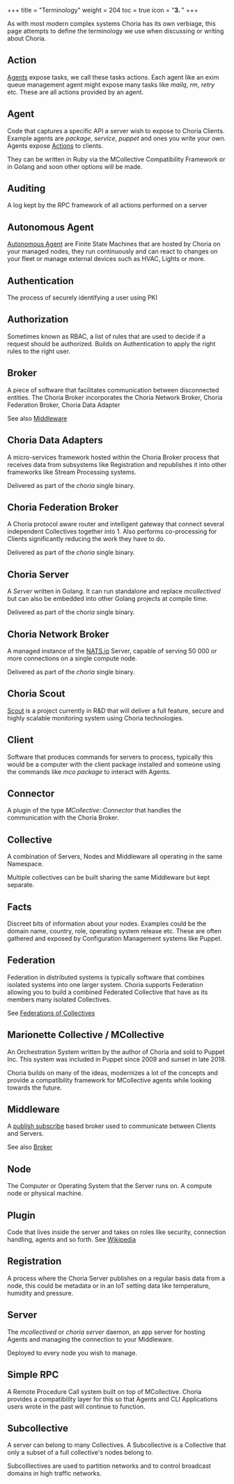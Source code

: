 +++
title = "Terminology"
weight = 204
toc = true
icon = "<b>3. </b>"
+++

As with most modern complex systems Choria has its own verbiage, this page attempts to define the terminology we use when discussing or writing about Choria.

## Action

[Agents](#agent) expose tasks, we call these tasks actions. Each agent like an exim queue management agent might expose many tasks like *mailq*, *rm*, *retry* etc. These are all actions provided by an agent.

## Agent

Code that captures a specific API a server wish to expose to Choria Clients. Example agents are *package*, *service*, *puppet* and ones you write your own.  Agents expose [Actions](#action) to clients.

They can be written in Ruby via the MCollective Compatibility Framework or in Golang and soon other options will be made.

## Auditing

A log kept by the RPC framework of all actions performed on a server

## Autonomous Agent

[Autonomous Agent](../../autoagents) are Finite State Machines that are hosted by Choria on your managed nodes, they run continuously and can react to changes on your fleet or manage external devices such as HVAC, Lights or more.

## Authentication

The process of securely identifying a user using PKI

## Authorization

Sometimes known as RBAC, a list of rules that are used to decide if a request should be authorized.  Builds on Authentication to apply the right rules to the right user.

## Broker

A piece of software that facilitates communication between disconnected entities. The Choria Broker incorporates the Choria Network Broker, Choria Federation Broker, Choria Data Adapter

See also [Middleware](#middleware)

## Choria Data Adapters

A micro-services framework hosted within the Choria Broker process that receives data from subsystems like Registration and republishes it into other frameworks like Stream Processing systems.

Delivered as part of the *choria* single binary.

## Choria Federation Broker

A Choria protocol aware router and intelligent gateway that connect several independent Collectives together into 1.  Also performs co-processing for Clients significantly reducing the work they have to do.

Delivered as part of the *choria* single binary.

## Choria Server

A *Server* written in Golang. It can run standalone and replace *mcollectived* but can also be embedded into other Golang projects at compile time.

Delivered as part of the *choria* single binary.

## Choria Network Broker

A managed instance of the [NATS.io](https://nats.io) Server, capable of serving 50 000 or more connections on a single compute node.

Delivered as part of the *choria* single binary.

## Choria Scout

[Scout](../../scout) is a project currently in R&D that will deliver a full feature, secure and highly scalable monitoring system using Choria technologies.

## Client

Software that produces commands for servers to process, typically this would be a computer with the client package installed and someone using the commands like *mco package* to interact with Agents.

## Connector

A plugin of the type *MCollective::Connector* that handles the communication with the Choria Broker.

## Collective

A combination of Servers, Nodes and Middleware all operating in the same Namespace.

Multiple collectives can be built sharing the same Middleware but kept separate.

## Facts

Discreet bits of information about your nodes. Examples could be the domain name, country, role, operating system release etc. These are often gathered and exposed by Configuration Management systems like Puppet.

## Federation

Federation in distributed systems is typically software that combines isolated systems into one larger system.  Choria supports Federation allowing you to build a combined Federated Collective that have as its members many isolated Collectives.

See [Federations of Collectives](../../federation)

## Marionette Collective / MCollective

An Orchestration System written by the author of Choria and sold to Puppet Inc. This system was included in Puppet since 2009 and sunset in late 2018.

Choria builds on many of the ideas, modernizes a lot of the concepts and provide a compatibility framework for MCollective agents while looking towards the future.

## Middleware

A [publish subscribe](https://en.wikipedia.org/wiki/Publish%E2%80%93subscribe_pattern) based broker used to communicate between Clients and Servers.

See also [Broker](#broker)

## Node

The Computer or Operating System that the Server runs on. A compute node or physical machine.

## Plugin

Code that lives inside the server and takes on roles like security, connection handling, agents and so forth. See [Wikipedia](https://en.wikipedia.org/wiki/Plug-in_(computing))

## Registration

A process where the Choria Server publishes on a regular basis data from a node, this could be metadata or in an IoT setting data like temperature, humidity and pressure.

## Server

The *mcollectived* or *choria server* daemon, an app server for hosting Agents and managing the connection to your Middleware.

Deployed to every node you wish to manage.

## Simple RPC

A Remote Procedure Call system built on top of MCollective.  Choria provides a compatibility layer for this so that Agents and CLI Applications users wrote in the past will continue to function.

## Subcollective

A server can belong to many Collectives. A Subcollective is a Collective that only a subset of a full collective's nodes belong to.

Subcolllectives are used to partition networks and to control broadcast domains in high traffic networks.

